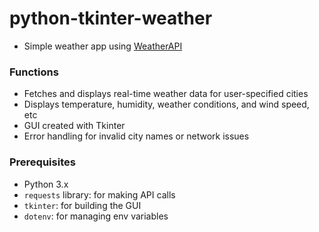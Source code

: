 # python-tkinter-weather
- Simple weather app using [WeatherAPI](https://www.weatherapi.com/)

### Functions

- Fetches and displays real-time weather data for user-specified cities
- Displays temperature, humidity, weather conditions, and wind speed, etc
- GUI created with Tkinter
- Error handling for invalid city names or network issues

### Prerequisites

- Python 3.x
- `requests` library: for making API calls
- `tkinter`: for building the GUI
- `dotenv`: for managing env variables
